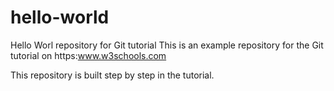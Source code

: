 # hello-world
Hello Worl repository for Git tutorial
This is an example repository for the Git tutorial on https:www.w3schools.com

This repository is built step by step in the tutorial.